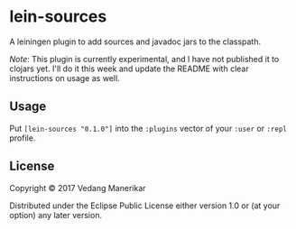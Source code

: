 # lein-sources

A leiningen plugin to add sources and javadoc jars to the classpath.

*Note*: This plugin is currently experimental, and I have not published it to clojars yet. I'll do it this week and update the README with clear instructions on usage as well.

## Usage

Put `[lein-sources "0.1.0"]` into the `:plugins` vector of your
`:user` or `:repl` profile.

## License

Copyright © 2017 Vedang Manerikar

Distributed under the Eclipse Public License either version 1.0 or (at
your option) any later version.
